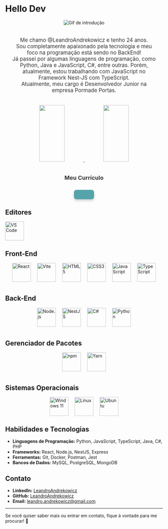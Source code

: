 # Hello Dev

<div align="center">
  <img src="https://64.media.tumblr.com/ddd22fe10a485ed56a46d958c058a970/tumblr_n9lnpepqkW1scncwdo1_500.gif" alt="Gif de introdução" />
</div>

<div style="padding: 20px; text-align: center;">
  <p style="font-size: 1.2em; color: #333;">
    Me chamo @LeandroAndrekowicz e tenho 24 anos.<br>
    Sou completamente apaixonado pela tecnologia e meu foco na programação está sendo no BackEnd!<br>
    Já passei por algumas linguagens de programação, como Python, Java e JavaScript, C#, entre outras. Porém, atualmente, estou trabalhando com JavaScript no Framework Nest-JS com TypeScript.<br>
    Atualmente, meu cargo é Desenvolvedor Junior na empresa Pormade Portas.<br>
  </p>
</div>

<div align="center">
  <a href="https://github.com/LeandroAndrekowicz">
    <img height="180em" src="https://github-readme-stats.vercel.app/api/top-langs/?username=LeandroAndrekowicz&layout=compact&langs_count=7&theme=dracula" width="40%" />
    <img height="180em" src="https://github-readme-stats.vercel.app/api?username=LeandroAndrekowicz&show_icons=true&theme=dracula&include_all_commits=true&count_private=true" width="40%" />
  </a>
</div>

<div style="display: flex; flex-direction: column; justify-content: center; align-items: center; margin-top: 20px;">
  <p style="font-size: 18px; font-weight: bold; color: #333;">Meu Currículo</p>
  <a href="https://curriculo-ecru.vercel.app/" style="text-decoration: none; background-color: #55A3AB; color: white; padding: 15px 32px; font-size: 16px; border-radius: 8px; box-shadow: 0 4px 8px rgba(0, 0, 0, 0.2); transition: background-color 0.3s, transform 0.3s; display: inline-block; margin-top: 10px;" onmouseover="this.style.backgroundColor='#29738F'; this.style.transform='scale(1.05)';" onmouseout="this.style.backgroundColor='#55A3AB'; this.style.transform='scale(1)';">
  </a>
</div>

## Editores

<div>
  <img src="https://cdn.jsdelivr.net/gh/devicons/devicon/icons/vscode/vscode-original.svg" width="60" height="60" alt="VS Code" />
</div>

## Front-End

<div style="display: flex; justify-content: center; gap: 20px; flex-wrap: wrap; margin-bottom: 40px;">
  <img src="https://cdn.jsdelivr.net/gh/devicons/devicon/icons/react/react-original.svg" width="60" height="60" alt="React" />
  <img src="https://cdn.jsdelivr.net/gh/devicons/devicon/icons/vite/vite-original.svg" width="60" height="60" alt="Vite" />
  <img src="https://cdn.jsdelivr.net/gh/devicons/devicon/icons/html5/html5-plain-wordmark.svg" width="60" height="60" alt="HTML5" />
  <img src="https://cdn.jsdelivr.net/gh/devicons/devicon/icons/css3/css3-original.svg" width="60" height="60" alt="CSS3" />
  <img src="https://cdn.jsdelivr.net/gh/devicons/devicon/icons/javascript/javascript-original.svg" width="60" height="60" alt="JavaScript" />
  <img src="https://cdn.jsdelivr.net/gh/devicons/devicon/icons/typescript/typescript-original.svg" width="60" height="60" alt="TypeScript" />
</div>

## Back-End

<div style="display: flex; justify-content: center; gap: 20px; flex-wrap: wrap; margin-bottom: 40px;">
  <img src="https://cdn.jsdelivr.net/gh/devicons/devicon/icons/nodejs/nodejs-original-wordmark.svg" width="60" height="60" alt="Node.js" />
  <img src="https://cdn.jsdelivr.net/gh/devicons/devicon/icons/nestjs/nestjs-original.svg" width="60" height="60" alt="NestJS" />
  <img src="https://cdn.jsdelivr.net/gh/devicons/devicon/icons/csharp/csharp-original.svg" width="60" height="60" alt="C#" />
  <img src="https://cdn.jsdelivr.net/gh/devicons/devicon/icons/python/python-original-wordmark.svg" width="60" height="60" alt="Python" />
</div>

## Gerenciador de Pacotes

<div style="display: flex; justify-content: center; gap: 20px; flex-wrap: wrap; margin-bottom: 40px;">
  <img src="https://cdn.jsdelivr.net/gh/devicons/devicon@latest/icons/npm/npm-original-wordmark.svg" width="60" height="60" alt="npm" />
  <img src="https://cdn.jsdelivr.net/gh/devicons/devicon@latest/icons/yarn/yarn-original.svg" width="60" height="60" alt="Yarn" />
</div>

## Sistemas Operacionais

<div style="display: flex; justify-content: center; gap: 20px; flex-wrap: wrap;">
  <img src="https://cdn.jsdelivr.net/gh/devicons/devicon@latest/icons/windows11/windows11-original.svg" width="60" height="60" alt="Windows 11" />
  <img src="https://cdn.jsdelivr.net/gh/devicons/devicon@latest/icons/linux/linux-original.svg" width="60" height="60" alt="Linux" />
  <img src="https://cdn.jsdelivr.net/gh/devicons/devicon@latest/icons/ubuntu/ubuntu-original-wordmark.svg" width="60" height="60" alt="Ubuntu" />
</div>

## Habilidades e Tecnologias

- **Linguagens de Programação:** Python, JavaScript, TypeScript, Java, C#, PHP
- **Frameworks:** React, Node.js, NestJS, Express
- **Ferramentas:** Git, Docker, Postman, Jest
- **Bancos de Dados:** MySQL, PostgreSQL, MongoDB

## Contato

- **LinkedIn:** [LeandroAndrekowicz](https://www.linkedin.com/in/leandroandrekowicz/)
- **GitHub:** [LeandroAndrekowicz](https://github.com/LeandroAndrekowicz)
- **Email:** leandro.andrekowicz@gmail.com

---

Se você quiser saber mais ou entrar em contato, fique à vontade para me procurar! 🚀
